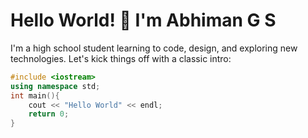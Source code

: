 # Hello World! 🚀 I'm Abhiman G S

I'm a high school student learning to code, design, and exploring new technologies. Let's kick things off with a classic intro:

```cpp
#include <iostream>
using namespace std;
int main(){
    cout << "Hello World" << endl;
    return 0;
}
